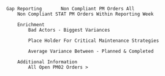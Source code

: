 	Gap Reporting		Non Compliant PM Orders All
		Non Compliant STAT PM Orders Within Reporting Week 

		Enrichment
			Bad Actors - Biggest Variances 
		
			Place Holder For Critical Maintenance Strategies
			
			Average Variance Between - Planned & Completed

		Additional Information
			All Open PM02 Orders > 
